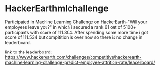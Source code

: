 # HackerEarthmlchallenge
Participated in Machine Learning Challenge on HackerEarth-"Will your employees leave you?" in which i secured a rank 61 out of 5100+ participants with score of 111.304.
After spending some more time i got score of 111.534 but compitition is over now so there is no change in leaderboard.

link to the leaderboard:
https://www.hackerearth.com/challenges/competitive/hackerearth-machine-learning-challenge-predict-employee-attrition-rate/leaderboard/
